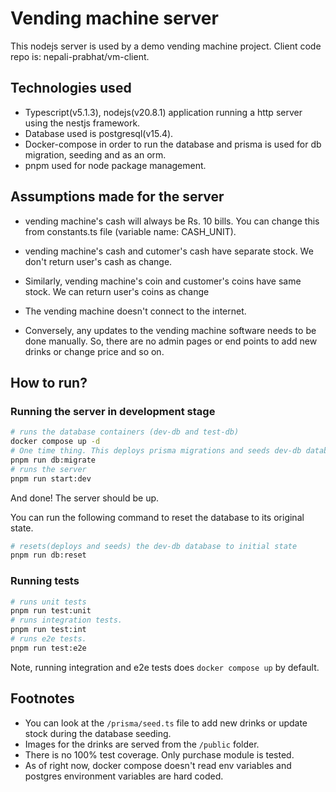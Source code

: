 # Vending machine server

This nodejs server is used by a demo vending machine project. Client code repo is: nepali-prabhat/vm-client.

## Technologies used

- Typescript(v5.1.3), nodejs(v20.8.1) application running a http server using the nestjs framework.
- Database used is postgresql(v15.4).
- Docker-compose in order to run the database and prisma is used for db migration, seeding and as an orm.
- pnpm used for node package management.

## Assumptions made for the server

- vending machine's cash will always be Rs. 10 bills. You can change this from constants.ts file (variable name: CASH_UNIT).

- vending machine's cash and cutomer's cash have separate stock. We don't return user's cash as change.
- Similarly, vending machine's coin and customer's coins have same stock. We can return user's coins as change

- The vending machine doesn't connect to the internet.
- Conversely, any updates to the vending machine software needs to be done manually. So, there are no admin pages or end points to add new drinks or change price and so on.

## How to run?

### Running the server in development stage

```bash
# runs the database containers (dev-db and test-db)
docker compose up -d
# One time thing. This deploys prisma migrations and seeds dev-db database
pnpm run db:migrate
# runs the server
pnpm run start:dev
```

And done! The server should be up.

You can run the following command to reset the database to its original state.

```bash
# resets(deploys and seeds) the dev-db database to initial state
pnpm run db:reset
```

### Running tests

```bash
# runs unit tests
pnpm run test:unit
# runs integration tests.
pnpm run test:int
# runs e2e tests.
pnpm run test:e2e
```

Note, running integration and e2e tests does `docker compose up` by default.

## Footnotes

- You can look at the `/prisma/seed.ts` file to add new drinks or update stock during the database seeding.
- Images for the drinks are served from the `/public` folder.
- There is no 100% test coverage. Only purchase module is tested.
- As of right now, docker compose doesn't read env variables and postgres environment variables are hard coded.
